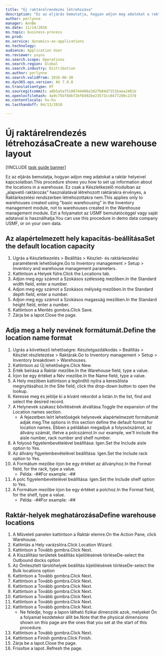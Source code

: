```yaml
---
title: "Új raktárelrendezés létrehozása"
description: "Ez az eljárás bemutatja, hogyan adjon meg adatokat a raktár helyeivel kapcsolatban."
author: perlynne
manager: AnnBe
ms.date: 11/14/2016
ms.topic: business-process
ms.prod: 
ms.service: dynamics-ax-applications
ms.technology: 
audience: Application User
ms.reviewer: yuyus
ms.search.scope: Operations
ms.search.region: Global
ms.search.industry: Distribution
ms.author: perlynne
ms.search.validFrom: 2016-06-30
ms.dyn365.ops.version: AX 7.0.0
ms.translationtype: HT
ms.sourcegitcommit: a8b5a5af5108744406a3d2fb84d7151baea2481b
ms.openlocfilehash: 4a9c75bf84bf2bf8d92be23573cc0477209c2378
ms.contentlocale: hu-hu
ms.lasthandoff: 04/13/2018

---
```

# <a name="create-a-new-warehouse-layout"></a><span data-ttu-id="91505-103">Új raktárelrendezés létrehozása</span><span class="sxs-lookup"><span data-stu-id="91505-103">Create a new warehouse layout</span></span>

[!INCLUDE [task guide banner](../../includes/task-guide-banner.md)]

<span data-ttu-id="91505-104">Ez az eljárás bemutatja, hogyan adjon meg adatokat a raktár helyeivel kapcsolatban.</span><span class="sxs-lookup"><span data-stu-id="91505-104">This procedure shows you how to set up information about the locations in a warehouse.</span></span> <span data-ttu-id="91505-105">Ez csak a Készletkezelő modulban az „alapvető raktározás” használatával létrehozott raktárakra érvényes, a Raktárkezelési rendszerben létrehozottakra nem.</span><span class="sxs-lookup"><span data-stu-id="91505-105">This applies only to warehouses created using "basic warehousing" in the Inventory management module, not to warehouses created in the Warehouse management module.</span></span> <span data-ttu-id="91505-106">Ezt a folyamatot az USMF bemutatócéggel vagy saját adataival is használhatja.</span><span class="sxs-lookup"><span data-stu-id="91505-106">You can use this procedure in demo data company USMF, or on your own data.</span></span>


## <a name="set-the-default-location-capacity"></a><span data-ttu-id="91505-107">Az alapértelmezett hely kapacitás-beállítása</span><span class="sxs-lookup"><span data-stu-id="91505-107">Set the default location capacity</span></span>
1. <span data-ttu-id="91505-108">Ugrás a Készletkezelés > Beállítás > Készlet- és raktárkezelési paraméterek lehetőségre.</span><span class="sxs-lookup"><span data-stu-id="91505-108">Go to Inventory management > Setup > Inventory and warehouse management parameters.</span></span>
2. <span data-ttu-id="91505-109">Kattintson a Helyek fülre.</span><span class="sxs-lookup"><span data-stu-id="91505-109">Click the Locations tab.</span></span>
3. <span data-ttu-id="91505-110">Adjon meg egy számot a Szokásos szélesség mezőben.</span><span class="sxs-lookup"><span data-stu-id="91505-110">In the Standard width field, enter a number.</span></span>
4. <span data-ttu-id="91505-111">Adjon meg egy számot a Szokásos mélység mezőben.</span><span class="sxs-lookup"><span data-stu-id="91505-111">In the Standard depth field, enter a number.</span></span>
5. <span data-ttu-id="91505-112">Adjon meg egy számot a Szokásos magasság mezőben.</span><span class="sxs-lookup"><span data-stu-id="91505-112">In the Standard height field, enter a number.</span></span>
6. <span data-ttu-id="91505-113">Kattintson a Mentés gombra.</span><span class="sxs-lookup"><span data-stu-id="91505-113">Click Save.</span></span>
7. <span data-ttu-id="91505-114">Zárja be a lapot.</span><span class="sxs-lookup"><span data-stu-id="91505-114">Close the page.</span></span>

## <a name="define-the-location-name-format"></a><span data-ttu-id="91505-115">Adja meg a hely nevének formátumát.</span><span class="sxs-lookup"><span data-stu-id="91505-115">Define the location name format</span></span>
1. <span data-ttu-id="91505-116">Ugrás a következő lehetőségre: Készletgazdálkodás > Beállítás > Készlet részletezése > Raktárak.</span><span class="sxs-lookup"><span data-stu-id="91505-116">Go to Inventory management > Setup > Inventory breakdown > Warehouses.</span></span>
2. <span data-ttu-id="91505-117">Kattintson az Új lehetőségre.</span><span class="sxs-lookup"><span data-stu-id="91505-117">Click New.</span></span>
3. <span data-ttu-id="91505-118">Érték beírása a Raktár mezőbe.</span><span class="sxs-lookup"><span data-stu-id="91505-118">In the Warehouse field, type a value.</span></span>
4. <span data-ttu-id="91505-119">Írjon be egy értéket a Név mezőbe.</span><span class="sxs-lookup"><span data-stu-id="91505-119">In the Name field, type a value.</span></span>
5. <span data-ttu-id="91505-120">A Hely mezőben kattintson a legördítő nyílra a keresőlista megnyitásához.</span><span class="sxs-lookup"><span data-stu-id="91505-120">In the Site field, click the drop-down button to open the lookup.</span></span>
6. <span data-ttu-id="91505-121">Keresse meg és jelölje ki a kívánt rekordot a listán.</span><span class="sxs-lookup"><span data-stu-id="91505-121">In the list, find and select the desired record.</span></span>
7. <span data-ttu-id="91505-122">A Helynevek szakasz bővítésének átváltása.</span><span class="sxs-lookup"><span data-stu-id="91505-122">Toggle the expansion of the Location names section.</span></span>
    * <span data-ttu-id="91505-123">A fejezetben leírt lehetőségek helynevek alapértelmezett formátumát adják meg.</span><span class="sxs-lookup"><span data-stu-id="91505-123">The options in this section define the default format for location names.</span></span> <span data-ttu-id="91505-124">Ebben a példában megadjuk a folyosószámot, az állvány számát, illetve a polcszámot.</span><span class="sxs-lookup"><span data-stu-id="91505-124">In our example, we'll include the aisle number, rack number and shelf number.</span></span>  
8. <span data-ttu-id="91505-125">A folyosó figyelembevételével beállítása: Igen.</span><span class="sxs-lookup"><span data-stu-id="91505-125">Set the Include aisle option to Yes.</span></span>
9. <span data-ttu-id="91505-126">Az állvány figyelembevételével beállítása: Igen.</span><span class="sxs-lookup"><span data-stu-id="91505-126">Set the Include rack option to Yes.</span></span>
10. <span data-ttu-id="91505-127">A Formátum mezőbe írjon be egy értéket az állványhoz.</span><span class="sxs-lookup"><span data-stu-id="91505-127">In the Format field, for the rack, type a value.</span></span>
    * <span data-ttu-id="91505-128">Példa: -##</span><span class="sxs-lookup"><span data-stu-id="91505-128">For example: -##</span></span>  
11. <span data-ttu-id="91505-129">A polc figyelembevételével beállítása: Igen.</span><span class="sxs-lookup"><span data-stu-id="91505-129">Set the Include shelf option to Yes.</span></span>
12. <span data-ttu-id="91505-130">A Formátum mezőbe írjon be egy értéket a polchoz.</span><span class="sxs-lookup"><span data-stu-id="91505-130">In the Format field, for the shelf, type a value.</span></span>
    * <span data-ttu-id="91505-131">Példa: -##</span><span class="sxs-lookup"><span data-stu-id="91505-131">For example: -##</span></span>  

## <a name="define-warehouse-locations"></a><span data-ttu-id="91505-132">Raktár-helyek meghatározása</span><span class="sxs-lookup"><span data-stu-id="91505-132">Define warehouse locations</span></span>
1. <span data-ttu-id="91505-133">A Műveleti panelen kattintson a Raktár elemre.</span><span class="sxs-lookup"><span data-stu-id="91505-133">On the Action Pane, click Warehouse.</span></span>
2. <span data-ttu-id="91505-134">Kattintás a Hely varázslóra.</span><span class="sxs-lookup"><span data-stu-id="91505-134">Click Location Wizard.</span></span>
3. <span data-ttu-id="91505-135">Kattintson a Tovább gombra.</span><span class="sxs-lookup"><span data-stu-id="91505-135">Click Next.</span></span>
4. <span data-ttu-id="91505-136">A Kiszállítási területek beállítás kijelölésének törlése</span><span class="sxs-lookup"><span data-stu-id="91505-136">De-select the Outbound docks option</span></span>
5. <span data-ttu-id="91505-137">Az Ömlesztett tárolóhelyek beállítás kijelölésének törlése</span><span class="sxs-lookup"><span data-stu-id="91505-137">De-select the Bulk locations option</span></span>
6. <span data-ttu-id="91505-138">Kattintson a Tovább gombra.</span><span class="sxs-lookup"><span data-stu-id="91505-138">Click Next.</span></span>
7. <span data-ttu-id="91505-139">Kattintson a Tovább gombra.</span><span class="sxs-lookup"><span data-stu-id="91505-139">Click Next.</span></span>
8. <span data-ttu-id="91505-140">Kattintson a Tovább gombra.</span><span class="sxs-lookup"><span data-stu-id="91505-140">Click Next.</span></span>
9. <span data-ttu-id="91505-141">Kattintson a Tovább gombra.</span><span class="sxs-lookup"><span data-stu-id="91505-141">Click Next.</span></span>
10. <span data-ttu-id="91505-142">Kattintson a Tovább gombra.</span><span class="sxs-lookup"><span data-stu-id="91505-142">Click Next.</span></span>
11. <span data-ttu-id="91505-143">Kattintson a Tovább gombra.</span><span class="sxs-lookup"><span data-stu-id="91505-143">Click Next.</span></span>
12. <span data-ttu-id="91505-144">Kattintson a Tovább gombra.</span><span class="sxs-lookup"><span data-stu-id="91505-144">Click Next.</span></span>
    * <span data-ttu-id="91505-145">Ne feledje, hogy a lapon látható fizikai dimenziók azok, melyeket Ön a folyamat kezdetekor állít be.</span><span class="sxs-lookup"><span data-stu-id="91505-145">Note that the physical dimensions shown on this page are the ones that you set at the start of this procedure.</span></span>  
13. <span data-ttu-id="91505-146">Kattintson a Tovább gombra.</span><span class="sxs-lookup"><span data-stu-id="91505-146">Click Next.</span></span>
14. <span data-ttu-id="91505-147">Kattintson a Finish gombra.</span><span class="sxs-lookup"><span data-stu-id="91505-147">Click Finish.</span></span>
15. <span data-ttu-id="91505-148">Zárja be a lapot.</span><span class="sxs-lookup"><span data-stu-id="91505-148">Close the page.</span></span>
16. <span data-ttu-id="91505-149">Frissítse a lapot..</span><span class="sxs-lookup"><span data-stu-id="91505-149">Refresh the page.</span></span>

